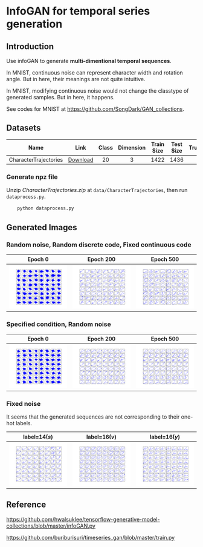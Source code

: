# InfoGAN for temporal series generation

## Introduction

Use infoGAN to generate **multi-dimentional temporal sequences**.

In MNIST, continuous noise can represent character width and rotation angle. But in here, their meanings are not quite intuitive.

In MNIST, modifying continuous noise would not change the classtype of generated samples. But in here, it happens.

See codes for MNIST at https://github.com/SongDark/GAN_collections.

## Datasets

Name | Link | Class | Dimension | Train Size | Test Size | Truncated
:---: | :---: | :---: | :---: | :---: | :---: | :---:
CharacterTrajectories | [Download](http://timeseriesclassification.com/description.php?Dataset=CharacterTrajectories) | 20 | 3 | 1422 | 1436 | 182

### Generate npz file

Unzip *CharacterTrajectories.zip* at  `data/CharacterTrajectories`, then run `dataprocess.py`.

```python
    python dataprocess.py
```

## Generated Images

### Random noise, Random discrete code, Fixed continuous code

Epoch 0 | Epoch 200 | Epoch 500
:---: | :---: | :---:
<img src="figs/infogan/fake_all_classes_epoch0.png"> | <img src="figs/infogan/fake_all_classes_epoch200.png"> | <img src="figs/infogan/fake_all_classes_epoch500.png">

### Specified condition, Random noise

Epoch 0 | Epoch 200 | Epoch 500
:---: | :---: | :---:
<img src="figs/infogan/fake_all_classes_style_by_style_epoch0.png"> | <img src="figs/infogan/fake_all_classes_style_by_style_epoch200.png"> | <img src="figs/infogan/fake_all_classes_style_by_style_epoch500.png">

### Fixed noise

It seems that the generated sequences are not corresponding to their one-hot labels.

label=14(*s*) | label=16(*v*) | label=16(*y*)
:---: | :---: | :---:
<img src="figs/infogan/fake_label14_epoch500.png"> | <img src="figs/infogan/fake_label16_epoch500.png"> | <img src="figs/infogan/fake_label18_epoch500.png">

## Reference 
https://github.com/hwalsuklee/tensorflow-generative-model-collections/blob/master/infoGAN.py

https://github.com/buriburisuri/timeseries_gan/blob/master/train.py